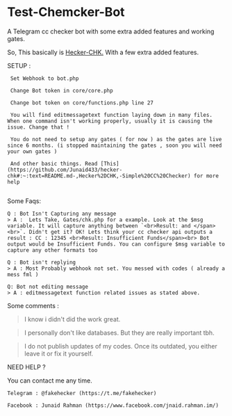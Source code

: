 # Test-Chemcker-Bot
A Telegram cc checker bot with some extra added features and working gates. 

So, This basically is [Hecker-CHK.](https://github.com/Junaid433/hecker-chk) With a few extra added features.

SETUP : 
```
 Set Webhook to bot.php

 Change Bot token in core/core.php 

 Change bot token on core/functions.php line 27

 You will find editmessagetext function laying down in many files. When one command isn't working properly, usually it is causing the issue. Change that !

 You do not need to setup any gates ( for now ) as the gates are live since 6 months. (i stopped maintaining the gates , soon you will need  your own gates )

 And other basic things. Read [This](https://github.com/Junaid433/hecker-chk#:~:text=README.md-,Hecker%2DCHK,-Simple%20CC%20Checker) for more help
 
 ```
Some Faqs:

```
Q : Bot Isn't Capturing any message
> A :  Lets Take, Gates/chk.php for a example. Look at the $msg variable. It will capture anything between `<br>Result: and </span><br>`. Didn't get it? OK! Lets think your cc checker api outputs a result : CC : 12345 <br>Result: Insufficient Funds</span><br> Bot output would be Insufficient Funds. You can configure $msg variable to capture any other formats too

Q : Bot isn't replying
> A : Most Probably webhook not set. You messed with codes ( already a mess fml )

Q: Bot not editing message
> A : editmessagetext function related issues as stated above.
```
Some comments :

> I know i didn't did the work great.

> I personally don't like databases. But they are really important tbh.

> I do not publish updates of my codes. Once its outdated, you either leave it or fix it yourself.

NEED HELP ?  

You can contact me any time.

    Telegram : @fakehecker (https://t.me/fakehecker)

    Facebook : Junaid Rahman (https://www.facebook.com/jnaid.rahman.im/)


